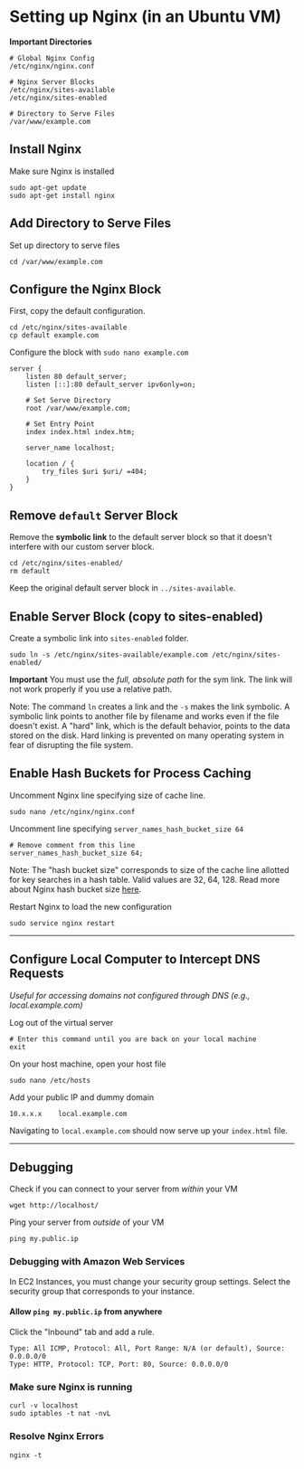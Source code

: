 # Setting up Nginx (in an Ubuntu VM)

**Important Directories**
```
# Global Nginx Config
/etc/nginx/nginx.conf

# Nginx Server Blocks
/etc/nginx/sites-available
/etc/nginx/sites-enabled

# Directory to Serve Files
/var/www/example.com
```

## Install Nginx

Make sure Nginx is installed
```
sudo apt-get update
sudo apt-get install nginx
```

## Add Directory to Serve Files

Set up directory to serve files
```
cd /var/www/example.com
```

## Configure the Nginx Block

First, copy the default configuration.
```
cd /etc/nginx/sites-available
cp default example.com
```

Configure the block with `sudo nano example.com`
```
server {
    listen 80 default_server;
    listen [::]:80 default_server ipv6only=on;

    # Set Serve Directory
    root /var/www/example.com;
    
    # Set Entry Point
    index index.html index.htm;

    server_name localhost;

    location / {
        try_files $uri $uri/ =404;
    }
}
```

## Remove `default` Server Block

Remove the **symbolic link** to the default server block so that it doesn't interfere with our custom server block.

```
cd /etc/nginx/sites-enabled/
rm default
```

Keep the original default server block in `../sites-available`.

## Enable Server Block (copy to sites-enabled)

Create a symbolic link into `sites-enabled` folder. 
```
sudo ln -s /etc/nginx/sites-available/example.com /etc/nginx/sites-enabled/
```

**Important**
You must use the *full, absolute path* for the sym link. The link will not work properly if you use a relative path.

Note: The command `ln` creates a link and the `-s` makes the link symbolic. A symbolic link points to another file by filename and works even if the file doesn't exist. A "hard" link, which is the default behavior, points to the data stored on the disk. Hard linking is prevented on many operating system in fear of disrupting the file system.

## Enable Hash Buckets for Process Caching

Uncomment Nginx line specifying size of cache line.
```
sudo nano /etc/nginx/nginx.conf
``` 

Uncomment line specifying `server_names_hash_bucket_size 64`
```
# Remove comment from this line
server_names_hash_bucket_size 64;
```

Note: The "hash bucket size" corresponds to size of the cache line allotted for key searches in a hash table. Valid values are 32, 64, 128. Read more about Nginx hash bucket size [here](http://nginx.org/en/docs/hash.html).

Restart Nginx to load the new configuration
```
sudo service nginx restart
```

---

## Configure Local Computer to Intercept DNS Requests
*Useful for accessing domains not configured through DNS (e.g., local.example.com)*

Log out of the virtual server
```
# Enter this command until you are back on your local machine
exit
```

On your host machine, open your host file
```
sudo nano /etc/hosts
```

Add your public IP and dummy domain
```
10.x.x.x    local.example.com
```

Navigating to `local.example.com` should now serve up your `index.html` file.

---

## Debugging

Check if you can connect to your server from *within* your VM
```
wget http://localhost/
```

Ping your server from *outside* of your VM
```
ping my.public.ip
```

### Debugging with Amazon Web Services

In EC2 Instances, you must change your security group settings. Select the security group that corresponds to your instance.

#### Allow `ping my.public.ip` from anywhere
Click the "Inbound" tab and add a rule.
```
Type: All ICMP, Protocol: All, Port Range: N/A (or default), Source: 0.0.0.0/0
Type: HTTP, Protocol: TCP, Port: 80, Source: 0.0.0.0/0
```

### Make sure Nginx is running
```
curl -v localhost
sudo iptables -t nat -nvL
```

### Resolve Nginx Errors
```
nginx -t
```




